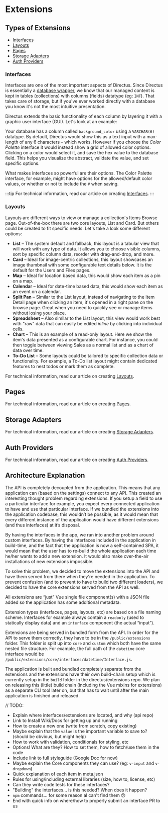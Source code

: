 # Extensions

## Types of Extensions

* [Interfaces](#interfaces)
* [Layouts](#layouts)
* [Pages](#pages)
* [Storage Adapters](#storage-adapters)
* [Auth Providers](#auth-providers)

### Interfaces

Interfaces are one of the most important aspects of Directus. Since Directus is essentially a [database wrapper](../../primer.html#database-wrapper), we know that our managed content is kept in tables (collections) with columns (fields) datatype (eg: `INT`). That takes care of storage, but if you've ever worked directly with a database you know it's not the most intuitive presentation.

Directus extends the basic functionality of each column by layering it with a graphic user interface (GUI). Let's look at an example:

Your database has a column called `background_color` using a `VARCHAR(6)` datatype. By default, Directus would show this as a text input with a max-length of any 6 characters – which works. However if you choose the _Color Palette_ interface it would instead show a grid of allowed color options. Clicking on a color would select it, and save the hex value to the database field. This helps you visualize the abstract, validate the value, and set specific options.

What makes interfaces so powerful are their options. The Color Palette interface, for example, might have options for the allowed/default color values, or whether or not to include the `#` when saving.

:::tip
For technical information, read our article on creating [Interfaces](./interfaces.md).
:::

### Layouts

Layouts are different ways to view or manage a collection's Items Browse page. Out-of-the-box there are two core layouts, List and Card. But others could be created to fit specific needs. Let's take a look some different options:

* **List** – The system default and fallback, this layout is a tabular view that will work with any type of data. It allows you to choose visible columns, sort by specific column data, reorder with drag-and-drop, and more.
* **Card** – Ideal for image-centric collections, this layout showcases an image thumbnail with some configurable text details below. It is the default for the Users and Files pages.
* **Map** – Ideal for location based data, this would show each item as a pin on a map.
* **Calendar** – Ideal for date-time based data, this would show each item as an event on a calendar.
* **Split Pan** – Similar to the List layout, instead of navigating to the Item Detail page when clicking an item, it's  opened in a right pane on the browse page. Great when you need to quickly see or manage items without losing your place.
* **Spreadsheet** – Also similar to the List layout, this view would work best with "raw" data that can easily be edited _inline_ by clicking into individual cells.
* **Chart** – This is an example of a read-only layout. Here we show the item's data presented as a configurable chart. For instance, you could then toggle between viewing Sales as a normal list and as a chart of data over time.
* **To-Do List** – Some layouts could be tailored to specific collection data or functionality. For example, a To-Do list layout might contain dedicated features to nest todos or mark them as complete.

For technical information, read our article on creating [Layouts](#).

## Pages

For technical information, read our article on creating [Pages](#).

## Storage Adapters

For technical information, read our article on creating [Storage Adapters](#).

## Auth Providers

For technical information, read our article on creating [Auth Providers](#).

## Architecture Explanation

The API is completely decoupled from the application. This means that any application can (based on the settings) connect to any API. This created an interesting thought problem regarding extensions. If you setup a field to use a particular interface for example, you expect every connected application to have and use that particular interface. If we bundled the extensions into the application codebase, this wouldn’t be possible, as it would mean that every different instance of the application would have different extensions (and thus interfaces) at it’s disposal.

By having the interfaces in the app, we ran into another problem around custom interfaces. By having the interfaces included in the application in build-time, and the fact that the application is now a self-contained SPA, it would mean that the user has to re-build the whole application each time he/her wants to add a new extension. It would also make over-the-air installations of new extensions impossible.

To solve this problem, we decided to move the extensions into the API and have them served from there when they're needed in the application. To prevent confusion (and to prevent to have to build two different loaders), we decided to have the core extensions served from the API as well.

All extensions are “just” Vue single file component(s) with a JSON file added so the application has some additional metadata.

Extension types (interfaces, pages, layouts, etc) are based on a file naming scheme. Interfaces for example always contain a `readonly` (used to statically display data) and an `interface` component (the actual “input”).

Extensions are being served in bundled form from the API. In order for the API to serve them correctly, they have to be in the `/public/extensions` folder. This folder is split up into `core` and `custom` which both have the same nested file structure. For example, the full path of the `datetime` core interface would be `/public/extensions/core/interfaces/datetime/Interface.js`.

The application is built and bundled completely separate from the extensions and the extensions have their own build-chain setup which is currently setup in the `build` folder in the directus/extensions repo. We plan on releasing this (little) build chain (including the Vue mixins for extensions) as a separate CLI tool later on, but that has to wait until after the main application is finished and released.

// TODO:

* Explain where interfaces/extensions are located, and why (api repo)
* Link to Install Wiki/Docs for getting up and running
* How to create a new one (write from scratch, copy existing)
* Maybe explain that the `value` is the important variable to save to? (should be obvious, but might help)
* How to work with validation, conditionals for styling, etc
* Options! What are they? How to set them, how to fetch/use them in the code
* Include link to full styleguide (Google Doc for now)
* Maybe explain the Core components they can use? (eg: `v-input` and `v-dropdown`)
* Quick explanation of each item in meta.json
* Rules for using/including external libraries (size, how to, license, etc)
* Can they write code tests for these interfaces?
* "Building" the interfaces... is this needed? When does it happen?
* `npm` commands... for some reason aI can't find them :confused:
* End with quick info on where/how to properly submit an interface PR to us

